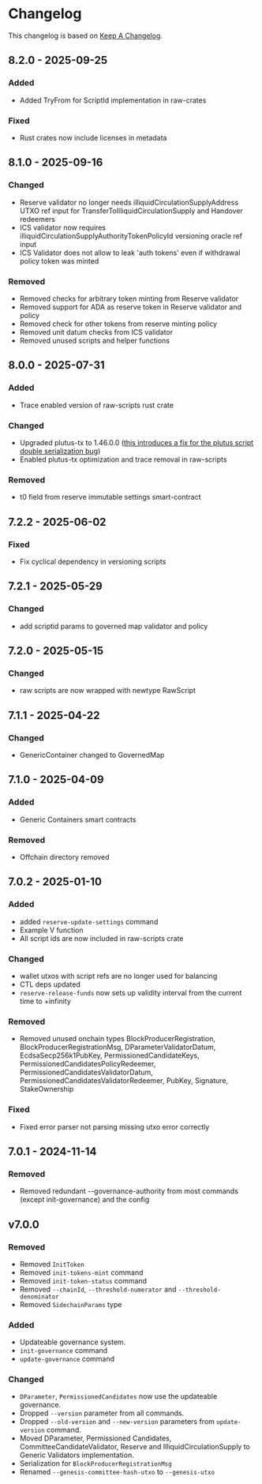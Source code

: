 # Changelog

This changelog is based on [Keep A
Changelog](https://keepachangelog.com/en/1.1.0).


## 8.2.0 - 2025-09-25
### Added
* Added TryFrom<u32> for ScriptId implementation in raw-crates
### Fixed
* Rust crates now include licenses in metadata

## 8.1.0 - 2025-09-16
### Changed
* Reserve validator no longer needs illiquidCirculationSupplyAddress UTXO ref input for TransferToIlliquidCirculationSupply and Handover redeemers
* ICS validator now requires illiquidCirculationSupplyAuthorityTokenPolicyId versioning oracle ref input
* ICS Validator does not allow to leak 'auth tokens' even if withdrawal policy token was minted
### Removed
* Removed checks for arbitrary token minting from Reserve validator
* Removed support for ADA as reserve token in Reserve validator and policy
* Removed check for other tokens from reserve minting policy
* Removed unit datum checks from ICS validator
* Removed unused scripts and helper functions

## 8.0.0 - 2025-07-31
### Added
* Trace enabled version of raw-scripts rust crate
### Changed
* Upgraded plutus-tx to 1.46.0.0 ([this introduces a fix for the plutus script double serialization bug](https://github.com/IntersectMBO/cardano-api/commit/86ac7198cfd69730fb0f28488a7e028feb268b70))
* Enabled plutus-tx optimization and trace removal in raw-scripts
### Removed
* t0 field from reserve immutable settings smart-contract

## 7.2.2 - 2025-06-02
### Fixed
* Fix cyclical dependency in versioning scripts

## 7.2.1 - 2025-05-29
### Changed
* add scriptid params to governed map validator and policy

## 7.2.0 - 2025-05-15
### Changed
* raw scripts are now wrapped with newtype RawScript

## 7.1.1 - 2025-04-22
### Changed
* GenericContainer changed to GovernedMap

## 7.1.0 - 2025-04-09
### Added
* Generic Containers smart contracts
### Removed
* Offchain directory removed

## 7.0.2 - 2025-01-10
### Added
* added `reserve-update-settings` command
* Example V function
* All script ids are now included in raw-scripts crate
### Changed
* wallet utxos with script refs are no longer used for balancing
* CTL deps updated
* `reserve-release-funds` now sets up validity interval from the current time to +infinity
### Removed
* Removed unused onchain types BlockProducerRegistration, BlockProducerRegistrationMsg, DParameterValidatorDatum, EcdsaSecp256k1PubKey, PermissionedCandidateKeys, PermissionedCandidatesPolicyRedeemer, PermissionedCandidatesValidatorDatum, PermissionedCandidatesValidatorRedeemer, PubKey, Signature, StakeOwnership
### Fixed
* Fixed error parser not parsing missing utxo error correctly

## 7.0.1 - 2024-11-14
### Removed
* Removed redundant --governance-authority from most commands (except init-governance) and the config

## v7.0.0

### Removed
* Removed `InitToken`
* Removed `init-tokens-mint` command
* Removed `init-token-status` command
* Removed `--chainId`, `--threshold-numerator` and `--threshold-denominator`
* Removed `SidechainParams` type

### Added
* Updateable governance system.
* `init-governance` command
* `update-governance` command

### Changed
* `DParameter`, `PermissionedCandidates` now use the updateable governance.
* Dropped `--version` parameter from all commands.
* Dropped `--old-version` and `--new-version` parameters from `update-version` command.
* Moved DParameter, Permissioned Candidates, CommitteeCandidateValidator, Reserve and IlliquidCirculationSupply to Generic Validators implementation.
* Serialization for `BlockProducerRegistrationMsg`
* Renamed `--genesis-committee-hash-utxo` to `--genesis-utxo`
